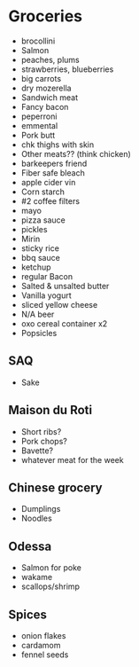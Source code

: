 # Groceries

- brocollini
- Salmon
- peaches, plums
- strawberries, blueberries
- big carrots
- dry mozerella
- Sandwich meat
- Fancy bacon
- peperroni
- emmental
- Pork butt
- chk thighs with skin
- Other meats?? (think chicken)
- barkeepers friend
- Fiber safe bleach
- apple cider vin
- Corn starch
- #2 coffee filters
- mayo
- pizza sauce
- pickles
- Mirin
- sticky rice
- bbq sauce
- ketchup
- regular Bacon
- Salted & unsalted butter
- Vanilla yogurt
- sliced yellow cheese
- N/A beer
- oxo cereal container x2
- Popsicles

## SAQ

- Sake

## Maison du Roti

- Short ribs?
- Pork chops?
- Bavette?
- whatever meat for the week

## Chinese grocery

- Dumplings
- Noodles

## Odessa

- Salmon for poke
- wakame
- scallops/shrimp

## Spices

- onion flakes
- cardamom
- fennel seeds
